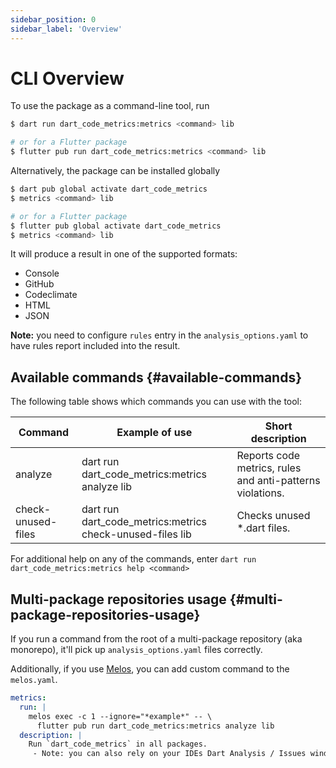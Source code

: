 ```yaml
---
sidebar_position: 0
sidebar_label: 'Overview'
---
```


# CLI Overview

To use the package as a command-line tool, run

```sh
$ dart run dart_code_metrics:metrics <command> lib

# or for a Flutter package
$ flutter pub run dart_code_metrics:metrics <command> lib
```

Alternatively, the package can be installed globally

```sh
$ dart pub global activate dart_code_metrics
$ metrics <command> lib

# or for a Flutter package
$ flutter pub global activate dart_code_metrics
$ metrics <command> lib
```

It will produce a result in one of the supported formats:

- Console
- GitHub
- Codeclimate
- HTML
- JSON

**Note:** you need to configure `rules` entry in the `analysis_options.yaml` to have rules report included into the result.

## Available commands {#available-commands}

The following table shows which commands you can use with the tool:

| Command            | Example of use                                            | Short description                                         |
| ------------------ | --------------------------------------------------------- | --------------------------------------------------------- |
| analyze            | dart run dart_code_metrics:metrics analyze lib            | Reports code metrics, rules and anti-patterns violations. |
| check-unused-files | dart run dart_code_metrics:metrics check-unused-files lib | Checks unused \*.dart files.                              |

For additional help on any of the commands, enter `dart run dart_code_metrics:metrics help <command>`

## Multi-package repositories usage {#multi-package-repositories-usage}

If you run a command from the root of a multi-package repository (aka monorepo), it'll pick up `analysis_options.yaml` files correctly.

Additionally, if you use [Melos](https://pub.dev/packages/melos), you can add custom command to the `melos.yaml`.

```yaml title="melos.yaml"
metrics:
  run: |
    melos exec -c 1 --ignore="*example*" -- \
      flutter pub run dart_code_metrics:metrics analyze lib
  description: |
    Run `dart_code_metrics` in all packages.
     - Note: you can also rely on your IDEs Dart Analysis / Issues window.
```
